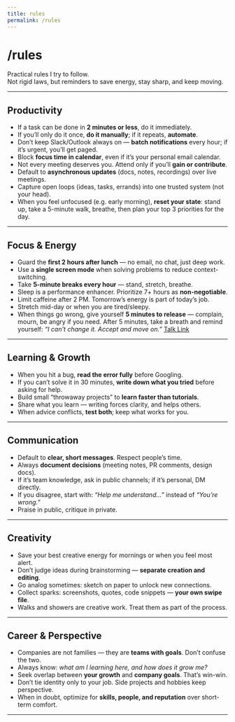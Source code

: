 ```yaml
---
title: rules
permalink: /rules
---
```


# /rules

Practical rules I try to follow.  
Not rigid laws, but reminders to save energy, stay sharp, and keep moving.

---

## Productivity
- If a task can be done in **2 minutes or less**, do it immediately.  
- If you’ll only do it once, **do it manually**; if it repeats, **automate**.  
- Don’t keep Slack/Outlook always on — **batch notifications** every hour; if it’s urgent, you’ll get paged.  
- Block **focus time in calendar**, even if it’s your personal email calendar.  
- Not every meeting deserves you. Attend only if you’ll **gain or contribute**.  
- Default to **asynchronous updates** (docs, notes, recordings) over live meetings.  
- Capture open loops (ideas, tasks, errands) into one trusted system (not your head).  
- When you feel unfocused (e.g. early morning), **reset your state**: stand up, take a 5-minute walk, breathe, then plan your top 3 priorities for the day.  

---

## Focus & Energy
- Guard the **first 2 hours after lunch** — no email, no chat, just deep work.  
- Use a **single screen mode** when solving problems to reduce context-switching.  
- Take **5-minute breaks every hour** — stand, stretch, breathe.  
- Sleep is a performance enhancer. Prioritize 7+ hours as **non-negotiable**.  
- Limit caffeine after 2 PM. Tomorrow’s energy is part of today’s job.  
- Stretch mid-day or when you are tired/sleepy.  
- When things go wrong, give yourself **5 minutes to release** — complain, mourn, be angry if you need. After 5 minutes, take a breath and remind yourself: *“I can’t change it. Accept and move on.”*  [Talk Link](https://www.youtube.com/watch?v=g9yg5cDagJ0)


---

## Learning & Growth
- When you hit a bug, **read the error fully** before Googling.  
- If you can’t solve it in 30 minutes, **write down what you tried** before asking for help.  
- Build small “throwaway projects” to **learn faster than tutorials**.  
- Share what you learn — writing forces clarity, and helps others.  
- When advice conflicts, **test both**; keep what works for you.  

---

## Communication
- Default to **clear, short messages**. Respect people’s time.  
- Always **document decisions** (meeting notes, PR comments, design docs).  
- If it’s team knowledge, ask in public channels; if it’s personal, DM directly.  
- If you disagree, start with: *“Help me understand…”* instead of *“You’re wrong.”*  
- Praise in public, critique in private.  

---

## Creativity
- Save your best creative energy for mornings or when you feel most alert.  
- Don’t judge ideas during brainstorming — **separate creation and editing**.  
- Go analog sometimes: sketch on paper to unlock new connections.  
- Collect sparks: screenshots, quotes, code snippets — **your own swipe file**.  
- Walks and showers are creative work. Treat them as part of the process.  

---

## Career & Perspective
- Companies are not families — they are **teams with goals**. Don’t confuse the two.  
- Always know: *what am I learning here, and how does it grow me?*  
- Seek overlap between **your growth** and **company goals**. That’s win-win.  
- Don’t tie identity only to your job. Side projects and hobbies keep perspective.  
- When in doubt, optimize for **skills, people, and reputation** over short-term comfort.  

---
